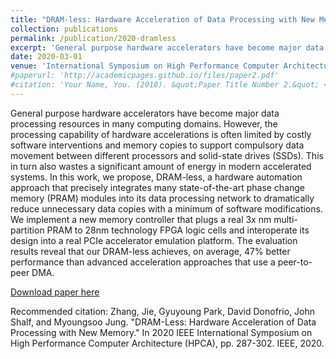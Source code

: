 ```yaml
---
title: "DRAM-less: Hardware Acceleration of Data Processing with New Memory"
collection: publications
permalink: /publication/2020-dramless
excerpt: 'General purpose hardware accelerators have become major data processing resources in many computing domains. However, the processing capability of hardware accelerations is often limited by costly software interventions and memory copies to support compulsory data movement between different processors and solid-state drives (SSDs). This in turn also wastes a significant amount of energy in modern accelerated systems. In this work, we propose, DRAM-less, a hardware automation approach that precisely integrates many state-of-the-art phase change memory (PRAM) modules into its data processing network to dramatically reduce unnecessary data copies with a minimum of software modifications. We implement a new memory controller that plugs a real 3x nm multi-partition PRAM to 28nm technology FPGA logic cells and interoperate its design into a real PCIe accelerator emulation platform. The evaluation results reveal that our DRAM-less achieves, on average, 47% better performance than advanced acceleration approaches that use a peer-to-peer DMA.'
date: 2020-03-01
venue: 'International Symposium on High Performance Computer Architecture (HPCA)'
#paperurl: 'http://academicpages.github.io/files/paper2.pdf'
#citation: 'Your Name, You. (2010). &quot;Paper Title Number 2.&quot; <i>Journal 1</i>. 1(2).'
---
```

General purpose hardware accelerators have become major data processing resources in many computing domains. However, the processing capability of hardware accelerations is often limited by costly software interventions and memory copies to support compulsory data movement between different processors and solid-state drives (SSDs). This in turn also wastes a significant amount of energy in modern accelerated systems. In this work, we propose, DRAM-less, a hardware automation approach that precisely integrates many state-of-the-art phase change memory (PRAM) modules into its data processing network to dramatically reduce unnecessary data copies with a minimum of software modifications. We implement a new memory controller that plugs a real 3x nm multi-partition PRAM to 28nm technology FPGA logic cells and interoperate its design into a real PCIe accelerator emulation platform. The evaluation results reveal that our DRAM-less achieves, on average, 47% better performance than advanced acceleration approaches that use a peer-to-peer DMA.

[Download paper here](https://ieeexplore.ieee.org/document/9065582)

Recommended citation: Zhang, Jie, Gyuyoung Park, David Donofrio, John Shalf, and Myoungsoo Jung. "DRAM-Less: Hardware Acceleration of Data Processing with New Memory." In 2020 IEEE International Symposium on High Performance Computer Architecture (HPCA), pp. 287-302. IEEE, 2020.